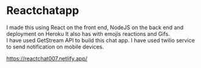 # Reactchatapp

 I made this using React on the front end, NodeJS on the back end and deployment on Heroku It also has with emojis reactions and Gifs.    
 I have used GetStream API to build this chat app. I have used twilio service to send notification on mobile devices.      

https://reactchat007.netlify.app/ 
